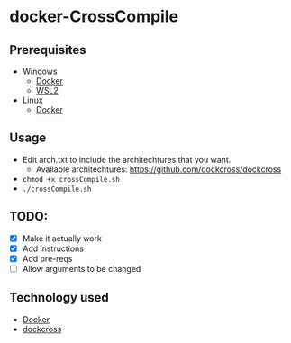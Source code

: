 # docker-CrossCompile

## Prerequisites
- Windows
    - [Docker](https://docs.docker.com/desktop/windows/install/)
    - [WSL2](https://docs.microsoft.com/en-us/windows/wsl/install)
- Linux
    - [Docker](https://docs.docker.com/engine/install/)

## Usage
- Edit arch.txt to include the architechtures that you want.
    - Available architechtures: https://github.com/dockcross/dockcross
- `chmod +x crossCompile.sh`
- `./crossCompile.sh`

## TODO:
- [x] Make it actually work
- [x] Add instructions
- [x] Add pre-reqs
- [ ] Allow arguments to be changed

## Technology used
- [Docker](https://www.docker.com/)
- [dockcross](https://github.com/dockcross/dockcross)
